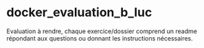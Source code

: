 # docker_evaluation_b_luc

Evaluation à rendre, chaque exercice/dossier comprend un readme répondant aux questions ou donnant les instructions nécessaires.
